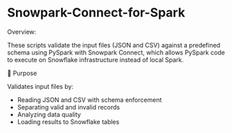 # Snowpark-Connect-for-Spark

Overview: 

These scripts validate the input files (JSON and CSV) against a predefined schema using PySpark with Snowpark Connect, which allows PySpark code to execute on Snowflake infrastructure instead of local Spark.

🎯 Purpose

Validates input files by:
- Reading JSON and CSV with schema enforcement
- Separating valid and invalid records
- Analyzing data quality
- Loading results to Snowflake tables
